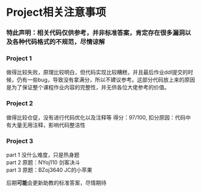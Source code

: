 # Project相关注意事项

### 特此声明：相关代码仅供参考，并非标准答案，肯定存在很多漏洞以及各种代码格式的不规范，尽情谅解

### Project 1 
做得比较失败，原理比较明白，但代码实现比较糟糕，并且最后作业ddl提交的时候，仍有一些bug，导致没有拿满分，所以不建议参考。这部分代码放上来的原因是为了保证整个课程作业内容的完整性，并无供各位大佬参考的价值。

### Project 2
做得比较仓促，没有进行代码优化以及注释等
得分：97/100, 扣分原因：代码中有大量无用注释，影响代码整洁性

### Project 3
part 1 没什么难度，只是热身题</br>
part 2 原题：NYoj110 剑客决斗</br>
part 3 原题：BZoj3640 JC的小苹果</br>

后期**可能**会更新助教的标准答案，尽情期待</br>
